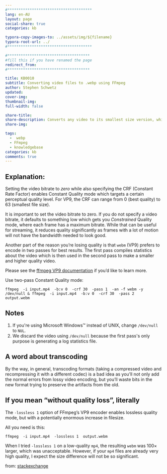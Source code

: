 ```yaml
---
#**************************************
lang: en-AU
layout: page
social-share: true
categories: kb

typora-copy-images-to: ../assets/img/${filename}
typora-root-url: ../
#**************************************

#*************************************
#fill this if you have renamed the page
redirect_from:
#*************************************

title: KB0010	
subtitle: Converting video files to .webp using FFmpeg
author: Stephen Schwetz
updated:
cover-img:
thumbnail-img:
full-width: false

share-title:
share-description: Converts any video to its smallest size version, which does not have a perceivable quality loss, while still fast to convert.
share-img:

tags:
  -  webp
  - FFmpeg
  - knowledgebase
categories: kb
comments: true
---
```




## Explanation:

Setting the video bitrate to *zero* while also specifying the CRF (Constant Rate Factor) enables Constant Quality mode which targets a certain perceptual quality level. For VP9, the CRF can range from 0 (best quality) to 63 (smallest file size).

It is important to set the video bitrate to zero. If you do not specify a video bitrate, it defaults to something low which gets you *Constrained* Quality mode, where each frame has a maximum bitrate. While that can be useful for streaming, it reduces quality significantly as frames with a lot of motion will not have the bandwidth needed to look good.

Another part of the reason you’re losing quality is that `webm` (VP9) prefers to encode in two passes for best results. The first pass compiles statistics about the video which is then used in the second pass to make a smaller and higher quality video.

Please see the [ffmpeg VP9 documentation](https://trac.ffmpeg.org/wiki/Encode/VP9) if you’d like to learn more.

Use two-pass Constant Quality mode:

```terminal
ffmpeg  -i input.mp4  -b:v 0  -crf 30  -pass 1  -an -f webm -y /dev/null & ffmpeg  -i input.mp4  -b:v 0  -crf 30  -pass 2  output.webm
```

## Notes

1. If you're using Microsoft Windows™ instead of UNIX, change `/dev/null` to `NUL`.
2. We discard the video using `/dev/null` because the first pass's only purpose is generating a log statistics file.

## A word about transcoding

By the way, in general, transcoding formats (taking a compressed video and recompressing it with a different codec) is a bad idea as you’ll not only add the normal errors from lossy video encoding, but you’ll waste bits in the new format trying to preserve the artifacts from the old.

## If you mean “without quality loss”, literally

The `-lossless 1` option of FFmpeg’s VP9 encoder enables lossless quality mode, but with a potentially enormous increase in filesize.

All you need is this:

```terminal
ffmpeg  -i input.mp4  -lossless 1  output.webm
```

When I tried `-lossless 1` on a low-quality `mp4`, the resulting `webm` was 100× larger, which was unacceptable. However, if your `mp4` files are already very high quality, I expect the size difference will not be so significant.



from: [stackexchange](https://video.stackexchange.com/questions/19590/convert-mp4-to-webm-without-quality-loss-with-ffmpeg)

